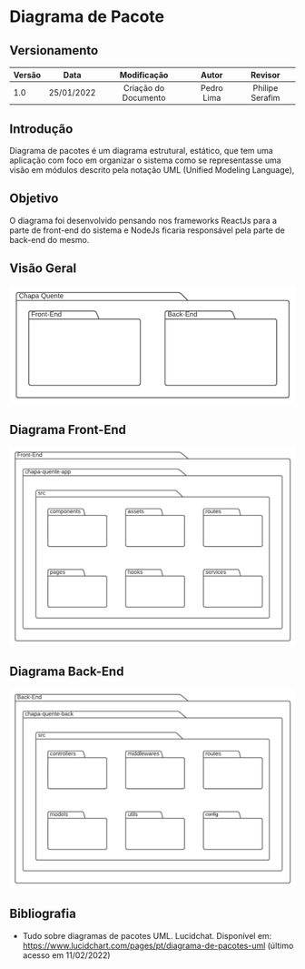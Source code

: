 # Diagrama de Pacote

## Versionamento

| Versão |    Data    |     Modificação      |   Autor    |     Revisor     |
| ------ | :--------: | :------------------: | :--------: | :-------------: |
| 1.0    | 25/01/2022 | Criação do Documento | Pedro Lima | Philipe Serafim |

## Introdução

Diagrama de pacotes é um diagrama estrutural, estático, que tem uma aplicação com foco em organizar o sistema como se representasse uma visão em módulos descrito pela notação UML (Unified Modeling Language),

## Objetivo

O diagrama foi desenvolvido pensando nos frameworks ReactJs para a parte de front-end do sistema e NodeJs ficaria responsável pela parte de back-end do mesmo.

## Visão Geral

![Diagrama Geral](./../../assets/images/view-projeto.png)

## Diagrama Front-End

![Diagrama Front](./../../assets/images/front-end.png)

## Diagrama Back-End

![Diagrama Back](./../../assets/images/back-end.png)

## Bibliografia

- Tudo sobre diagramas de pacotes UML. Lucidchat. Disponível em: <https://www.lucidchart.com/pages/pt/diagrama-de-pacotes-uml> (último acesso em 11/02/2022)
